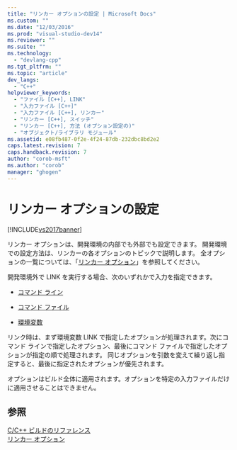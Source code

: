 ```yaml
---
title: "リンカー オプションの設定 | Microsoft Docs"
ms.custom: ""
ms.date: "12/03/2016"
ms.prod: "visual-studio-dev14"
ms.reviewer: ""
ms.suite: ""
ms.technology: 
  - "devlang-cpp"
ms.tgt_pltfrm: ""
ms.topic: "article"
dev_langs: 
  - "C++"
helpviewer_keywords: 
  - "ファイル [C++], LINK"
  - "入力ファイル [C++]"
  - "入力ファイル [C++], リンカー"
  - "リンカー [C++], スイッチ"
  - "リンカー [C++], 方法 (オプション設定の)"
  - "オブジェクト/ライブラリ モジュール"
ms.assetid: e08fb487-0f2e-4f24-87db-232dbc8bd2e2
caps.latest.revision: 7
caps.handback.revision: 7
author: "corob-msft"
ms.author: "corob"
manager: "ghogen"
---
```

# リンカー オプションの設定
[!INCLUDE[vs2017banner](../../assembler/inline/includes/vs2017banner.md)]

リンカー オプションは、開発環境の内部でも外部でも設定できます。  開発環境での設定方法は、リンカーの各オプションのトピックで説明します。  全オプションの一覧については、「[リンカー オプション](../../build/reference/linker-options.md)」を参照してください。  
  
 開発環境外で LINK を実行する場合、次のいずれかで入力を指定できます。  
  
-   [コマンド ライン](../../build/reference/linker-command-line-syntax.md)  
  
-   [コマンド ファイル](../../build/reference/link-command-files.md)  
  
-   [環境変数](../../build/reference/link-environment-variables.md)  
  
 リンク時は、まず環境変数 LINK で指定したオプションが処理されます。次にコマンド ラインで指定したオプション、最後にコマンド ファイルで指定したオプションが指定の順で処理されます。  同じオプションを引数を変えて繰り返し指定すると、最後に指定されたオプションが優先されます。  
  
 オプションはビルド全体に適用されます。オプションを特定の入力ファイルだけに適用させることはできません。  
  
## 参照  
 [C\/C\+\+ ビルドのリファレンス](../Topic/C-C++%20Building%20Reference.md)   
 [リンカー オプション](../../build/reference/linker-options.md)